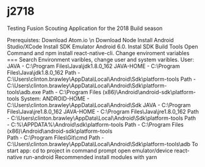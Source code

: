 # j2718
Testing Fusion Scouting Application for the 2018 Build season

Prerequistes:
Download Atom.io \n
Download Node
Install Android Studio/XCode
Install SDK Emulator Android 6.0.
Instal SDK Build Tools
Open Command and npm install react-native-cli.
Change enviroment variables === Search Environment varibles, change user and system varibles.
User:
JAVA - C:\Program Files\Java\jdk1.8.0_162
JAVA-HOME - C:\Program Files\Java\jdk1.8.0_162
Path - C:\Users\clinton.brawley\AppData\Local\Android\Sdk\platform-tools
Path - C:\Users\clinton.brawley\AppData\Local\Android\Sdk\platform-tools\adb.exe
Path - C:\Program Files (x86)\Android\android-sdk\platform-tools
System:
ANDROID-HOME - C:\Users\clinton.brawley\AppData\Local\Android\Sdk
JAVA - C:\Program Files\Java\jre1.8.0_162
JAVA-HOME - C:\Program Files\Java\jre1.8.0_162
Path - C:\Users\clinton.brawley\AppData\Local\Android\Sdk\platform-tools
Path - C:\%\APPDATA%\Android\sdk\platform-tools
Path - C:\Program Files (x86)\Android\android-sdk\platform-tools\
Path - C:\Program Files\Git\cmd
Path - C:\Users\clinton.brawley\AppData\Local\Android\Sdk\platform-tools\adb
To start app:
cd to project in command prompt
open emulator/device
react-native run-android
Recommended install modules with yarn

